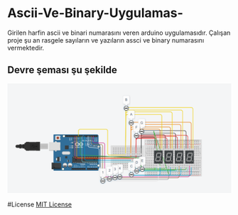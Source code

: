 # Ascii-Ve-Binary-Uygulamas-
Girilen harfin ascii ve binari numarasını veren arduino uygulamasıdır.
Çalışan proje şu an rasgele sayıların ve yazıların assci ve binary numarasını vermektedir.
## Devre şeması şu şekilde
![devre](ss.png)

#License
[MIT License](./LICENSE)
